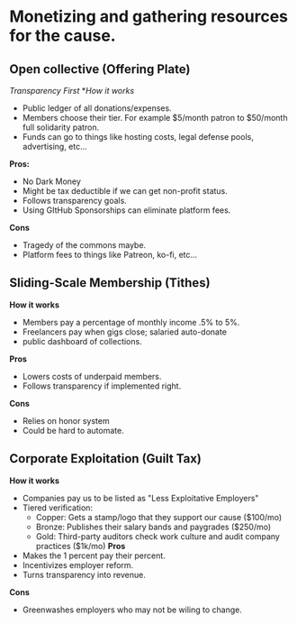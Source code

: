 # Monetizing and gathering resources for the cause.

## Open collective (Offering Plate)
*Transparency First*
**How it works*
- Public ledger of all donations/expenses.
- Members choose their tier. For example $5/month patron to $50/month full solidarity patron.
- Funds can go to things like hosting costs, legal defense pools, advertising, etc...

**Pros:**
- No Dark Money
- Might be tax deductible if we can get non-profit status.
- Follows transparency goals.
- Using GItHub Sponsorships can eliminate platform fees.

**Cons**
- Tragedy of the commons maybe.
- Platform fees to things like Patreon, ko-fi, etc...

## Sliding-Scale Membership (Tithes)
**How it works**
- Members pay a percentage of monthly income .5% to 5%.
- Freelancers pay when gigs close; salaried auto-donate
- public dashboard of collections.

**Pros**
- Lowers costs of underpaid members.
- Follows transparency if implemented right.

**Cons**
- Relies on honor system
- Could be hard to automate.

## Corporate Exploitation (Guilt Tax)
**How it works**
- Companies pay us to be listed as "Less Exploitative Employers"
- Tiered verification:
	- Copper: Gets a stamp/logo that they support our cause ($100/mo)
	- Bronze: Publishes their salary bands and paygrades ($250/mo)
	- Gold: Third-party auditors check work culture and audit company practices ($1k/mo)
**Pros**
- Makes the 1 percent pay their percent.
- Incentivizes employer reform.
- Turns transparency into revenue.

**Cons**
- Greenwashes employers who may not be wiling to change. 
